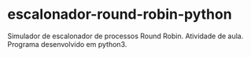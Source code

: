 # escalonador-round-robin-python
Simulador de escalonador de processos Round Robin. Atividade de aula. Programa desenvolvido em python3. 
